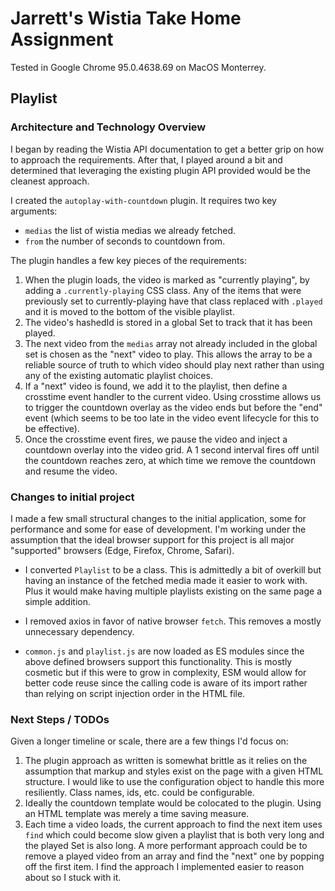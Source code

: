 # Jarrett's Wistia Take Home Assignment

Tested in Google Chrome 95.0.4638.69 on MacOS Monterrey.

## Playlist

### Architecture and Technology Overview

I began by reading the Wistia API documentation to get a better grip on how to
approach the requirements. After that, I played around a bit and determined that
leveraging the existing plugin API provided would be the cleanest approach.

I created the `autoplay-with-countdown` plugin. It requires two key arguments:

- `medias` the list of wistia medias we already fetched.
- `from` the number of seconds to countdown from.

The plugin handles a few key pieces of the requirements:

1. When the plugin loads, the video is marked as "currently playing", by adding
   a `.currently-playing` CSS class. Any of the items that were previously set to
   currently-playing have that class replaced with `.played` and it is moved to
   the bottom of the visible playlist.
1. The video's hashedId is stored in a global Set to track that it has been played.
1. The next video from the `medias` array not already included in the global set
   is chosen as the "next" video to play. This allows the array to be a reliable
   source of truth to which video should play next rather than using any of the
   existing automatic playlist choices.
1. If a "next" video is found, we add it to the playlist, then define a crosstime
   event handler to the current video. Using crosstime allows us to trigger the
   countdown overlay as the video ends but before the "end" event (which seems to
   be too late in the video event lifecycle for this to be effective).
1. Once the crosstime event fires, we pause the video and inject a countdown
   overlay into the video grid. A 1 second interval fires off until the countdown
   reaches zero, at which time we remove the countdown and resume the video.

### Changes to initial project

I made a few small structural changes to the initial application, some for
performance and some for ease of development. I'm working under the assumption
that the ideal browser support for this project is all major "supported" browsers
(Edge, Firefox, Chrome, Safari).

- I converted `Playlist` to be a class. This is admittedly a bit of overkill but
  having an instance of the fetched media made it easier to work with. Plus it
  would make having multiple playlists existing on the same page a simple addition.

- I removed axios in favor of native browser `fetch`. This removes a mostly
  unnecessary dependency.

- `common.js` and `playlist.js` are now loaded as ES modules since the above
  defined browsers support this functionality. This is mostly cosmetic but if
  this were to grow in complexity, ESM would allow for better code reuse since
  the calling code is aware of its import rather than relying on script injection
  order in the HTML file.

### Next Steps / TODOs

Given a longer timeline or scale, there are a few things I'd focus on:

1. The plugin approach as written is somewhat brittle as it relies on the
   assumption that markup and styles exist on the page with a given HTML structure.
   I would like to use the configuration object to handle this more resiliently.
   Class names, ids, etc. could be configurable.
1. Ideally the countdown template would be colocated to the plugin. Using an HTML
   template was merely a time saving measure.
1. Each time a video loads, the current approach to find the next item uses `find`
   which could become slow given a playlist that is both very long and the played
   Set is also long. A more performant approach could be to remove a played video
   from an array and find the "next" one by popping off the first item. I find the
   approach I implemented easier to reason about so I stuck with it.
